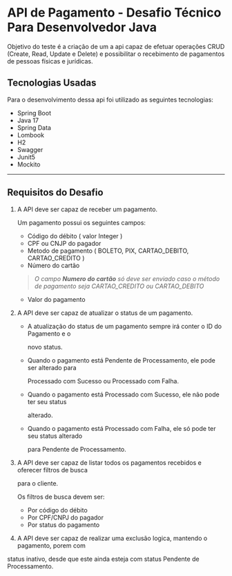 # API de Pagamento - Desafio Técnico Para Desenvolvedor Java

Objetivo do teste é a criação de um a api capaz de efetuar operações CRUD (Create, Read, Update e Delete) e  possibilitar o recebimento de pagamentos de pessoas físicas e jurídicas.

## Tecnologias Usadas

Para o desenvolvimento dessa api foi utilizado as seguintes tecnologias:

- Spring Boot
- Java 17
- Spring Data
- Lombook
- H2
- Swagger
- Junit5
- Mockito

---

## Requisitos do Desafio

1. A API deve ser capaz de receber um pagamento.

   Um pagamento possui os seguintes campos:

   - Código do débito ( valor Integer )
   - CPF ou CNJP do pagador
   - Metodo de pagamento ( BOLETO, PIX, CARTAO_DEBITO, CARTAO_CREDITO )
   - Número do cartão

   > *O campo **Numero do cartão** só deve ser enviado caso o método de pagamento seja CARTAO_CREDITO ou CARTAO_DEBITO*

   - Valor do pagamento
2. A API deve ser capaz de atualizar o status de um pagamento.
   - A atualização do status de um pagamento sempre irá conter o ID do Pagamento e o

      novo status.

   - Quando o pagamento está Pendente de Processamento, ele pode ser alterado para

      Processado com Sucesso ou Processado com Falha.

   - Quando o pagamento está Processado com Sucesso, ele não pode ter seu status

      alterado.

   - Quando o pagamento está Processado com Falha, ele só pode ter seu status alterado

      para Pendente de Processamento.

3. A API deve ser capaz de listar todos os pagamentos recebidos e oferecer filtros de busca

   para o cliente.

   Os filtros de busca devem ser:

   - Por código do débito
   - Por CPF/CNPJ do pagador
   - Por status do pagamento
4. A API deve ser capaz de realizar uma exclusão logica, mantendo o pagamento, porem com

status inativo, desde que este ainda esteja com status Pendente de Processamento.

